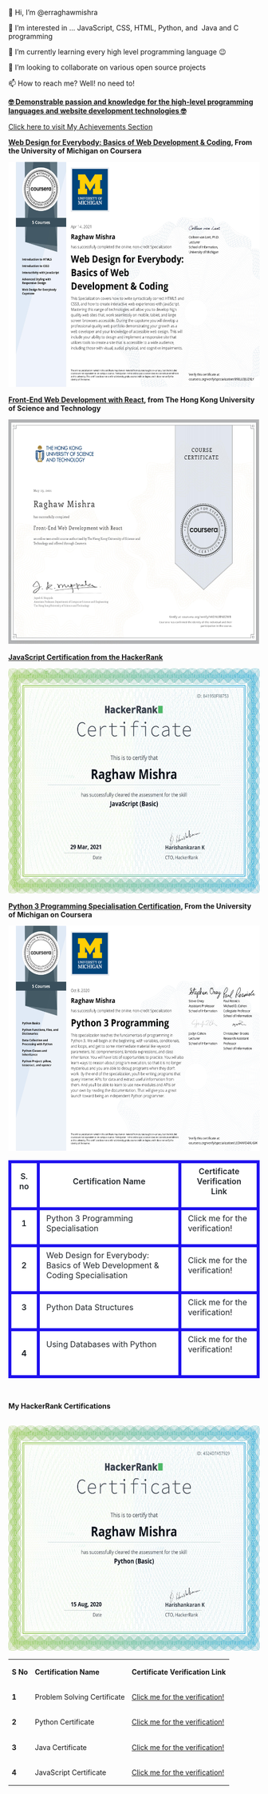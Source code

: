 <p>👋 Hi, I&rsquo;m @erraghawmishra</p>
<p>👀 I&rsquo;m interested in ... JavaScript, CSS, HTML, Python, and &nbsp;Java and C programming</p>
<p>🌱 I&rsquo;m currently learning every high level programming language 😉</p>
<p>💞️ I&rsquo;m looking to collaborate on various open source projects</p>
<p>📫 How to reach me? Well! no need to!</p>

<b><u> 🤓 Demonstrable passion and knowledge for the high-level programming languages and website development technologies 🤓</u></b>
<p>
  <a href="https://github.com/erraghawmishra/My-Achievements-certifications">Click here to visit My Achievements Section</a>
  <br>
  <p><strong><a href="https://www.coursera.org/account/accomplishments/specialization/B9ELU3JUZKLY">Web Design for Everybody: Basics of Web Development & Coding</a>, From the University of Michigan on Coursera</strong></p>
  <img src="https://github.com/erraghawmishra/My-Achievements-certifications/blob/f8d65aad20238a02b9a90c45270b240e58764c0e/Web%20development%20Specialisation-page-001.jpg" width="800" height="450">
  <br>
  
  <p><strong><a href="https://www.coursera.org/account/accomplishments/verify/V4DNLRP6EZWB">Front-End Web Development with React</a>, from The Hong Kong University of Science and Technology</strong></p>
<img src="https://github.com/erraghawmishra/My-Achievements-certifications/blob/688e70bd6c812cb05fb19d238e76c7f15833eaa4/Front-End%20Web%20Development%20with%20React.jpg" width="800" height="450">
<br>
  <p><strong><a href="https://www.hackerrank.com/certificates/841950f98753">JavaScript Certification from the HackerRank</a></strong></p>
  <img src="https://github.com/erraghawmishra/My-Achievements-certifications/blob/688e70bd6c812cb05fb19d238e76c7f15833eaa4/JavaScript%20HackerRank%20Certification.png" width="800" height="450">
<br>
  
<p><strong><a href="https://www.coursera.org/account/accomplishments/specialization/LEDHAFD4XUGW" target="_blank">Python 3 Programming Specialisation Certification</a>, From the University of Michigan on Coursera</strong></p>
<img src="https://github.com/erraghawmishra/My-Achievements-certifications/blob/31655511fb1e6dc8eb347ad621e89d6c47cc7569/Python%20Specialisation.jpg" width="800" height="450">



<br>
<table class="unchanged rich-diff-level-one" style='box-sizing: border-box; border-spacing: 0px; border-collapse: separate; display: block; width: max-content; max-width: 100%; overflow: auto; color: rgb(36, 41, 46); font-family: -apple-system, BlinkMacSystemFont, "Segoe UI", Helvetica, Arial, sans-serif, "Apple Color Emoji", "Segoe UI Emoji"; font-size: 16px; font-style: normal; font-variant-ligatures: normal; font-variant-caps: normal; font-weight: 400; letter-spacing: normal; orphans: 2; text-align: start; text-transform: none; white-space: normal; widows: 2; word-spacing: 0px; -webkit-text-stroke-width: 0px; background-color: rgb(255, 255, 255); text-decoration-thickness: initial; text-decoration-style: initial; text-decoration-color: initial; border: solid rgb(31, 17, 238);'>
    <tbody style="box-sizing: border-box;">
        <tr style="box-sizing: border-box; background-color: var(--color-bg-primary); border-top: 1px solid var(--color-markdown-table-tr-border);">
            <td style="box-sizing: border-box; padding: 6px 13px; border: solid rgb(31, 17, 238);">
                <p class="unchanged" style="box-sizing: border-box; margin-top: 0px; margin-bottom: 16px; text-align: center;"><strong style="box-sizing: border-box; font-weight: 600;">S. no</strong></p>
            </td>
            <td style="box-sizing: border-box; padding: 6px 13px; border: solid rgb(31, 17, 238);">
                <p class="unchanged" style="box-sizing: border-box; margin-top: 0px; margin-bottom: 16px; text-align: center;"><strong style="box-sizing: border-box; font-weight: 600;">Certification Name</strong></p>
            </td>
            <td style="box-sizing: border-box; padding: 6px 13px; border: solid rgb(31, 17, 238);">
                <p class="unchanged" style="box-sizing: border-box; margin-top: 0px; margin-bottom: 16px; text-align: center;"><strong style="box-sizing: border-box; font-weight: 600;">Certificate Verification Link</strong></p>
            </td>
        </tr>
        <tr style="box-sizing: border-box; background-color: var(--color-bg-tertiary); border-top: 1px solid var(--color-markdown-table-tr-border);">
            <td style="box-sizing: border-box; padding: 6px 13px; border: solid rgb(31, 17, 238);">
                <p class="unchanged" style="box-sizing: border-box; margin-top: 0px; margin-bottom: 16px; text-align: center;"><strong style="box-sizing: border-box; font-weight: 600;">1</strong></p>
            </td>
            <td style="box-sizing: border-box; padding: 6px 13px; border: solid rgb(31, 17, 238);">
                <p class="unchanged" style="box-sizing: border-box; margin-top: 0px; margin-bottom: 16px;">Python 3 Programming Specialisation&nbsp;</p>
            </td>
            <td style="box-sizing: border-box; padding: 6px 13px; border: solid rgb(31, 17, 238);">
                <p class="unchanged" style="box-sizing: border-box; margin-top: 0px; margin-bottom: 16px;"><a href="https://www.coursera.org/account/accomplishments/specialization/LEDHAFD4XUGW" rel="nofollow" style="box-sizing: border-box; background-color: initial; color: var(--color-text-link); text-decoration: none;">Click me for the verification!</a></p>
            </td>
        </tr>
        <tr style="box-sizing: border-box; background-color: var(--color-bg-primary); border-top: 1px solid var(--color-markdown-table-tr-border);">
            <td style="box-sizing: border-box; padding: 6px 13px; border: solid rgb(31, 17, 238);">
                <p class="unchanged" style="box-sizing: border-box; margin-top: 0px; margin-bottom: 16px; text-align: center;"><strong style="box-sizing: border-box; font-weight: 600;">2</strong></p>
            </td>
            <td style="box-sizing: border-box; padding: 6px 13px; border: solid rgb(31, 17, 238);">
                <p class="unchanged" style="box-sizing: border-box; margin-top: 0px; margin-bottom: 16px;">Web Design for Everybody: Basics of Web Development &amp; Coding Specialisation</p>
            </td>
            <td style="box-sizing: border-box; padding: 6px 13px; border: solid rgb(31, 17, 238);">
                <p class="unchanged" style="box-sizing: border-box; margin-top: 0px; margin-bottom: 16px;"><a href="https://www.coursera.org/account/accomplishments/specialization/B9ELU3JUZKLY" style="box-sizing: border-box; background-color: initial; color: var(--color-text-link); text-decoration: none;">Click me for the verification!</a></p>
            </td>
        </tr>
        <tr style="box-sizing: border-box; background-color: var(--color-bg-tertiary); border-top: 1px solid var(--color-markdown-table-tr-border);">
            <td style="box-sizing: border-box; padding: 6px 13px; border: solid rgb(31, 17, 238);">
                <p class="unchanged" style="box-sizing: border-box; margin-top: 0px; margin-bottom: 16px; text-align: center;"><strong style="box-sizing: border-box; font-weight: 600;">3</strong></p>
            </td>
            <td style="box-sizing: border-box; padding: 6px 13px; border: solid rgb(31, 17, 238);">
                <p class="unchanged" style="box-sizing: border-box; margin-top: 0px; margin-bottom: 16px;">Python Data Structures</p>
            </td>
            <td style="box-sizing: border-box; padding: 6px 13px; border: solid rgb(31, 17, 238);">
                <p class="unchanged" style="box-sizing: border-box; margin-top: 0px; margin-bottom: 16px;"><a href="https://www.coursera.org/account/accomplishments/verify/UZK9XB87PVRM" rel="nofollow" style="box-sizing: border-box; background-color: initial; color: var(--color-text-link); text-decoration: none;">Click me for the verification!</a></p>
            </td>
        </tr>
        <tr>
            <td style="box-sizing: border-box; padding: 6px 13px; border: solid rgb(31, 17, 238);">
                <div style="text-align: center;"><strong>4</strong></div>
            </td>
            <td style="box-sizing: border-box; padding: 6px 13px; border: solid rgb(31, 17, 238);">
                <p class="unchanged" style="box-sizing: border-box; margin-top: 0px; margin-bottom: 16px;">Using Databases with Python</p><br>
            </td>
            <td style="box-sizing: border-box; padding: 6px 13px; border: solid rgb(31, 17, 238);">
                <p class="unchanged" style="box-sizing: border-box; margin-top: 0px; margin-bottom: 16px;"><a href="https://www.coursera.org/account/accomplishments/verify/G2EYDCHAAJ6D" rel="nofollow" style="box-sizing: border-box; background-color: initial; color: var(--color-text-link); text-decoration: none;">Click me for the verification!</a></p><br>
            </td>
        </tr>
    </tbody>
</table>
<br>
<p><strong>My HackerRank Certifications</strong></p>
<br>
<img src="https://github.com/erraghawmishra/My-Achievements-certifications/blob/f8d65aad20238a02b9a90c45270b240e58764c0e/Python%20HackerRank%20Certification.png" alt="Python 3 Programming Specialisation" width="800" height="450"><br>
<table>
<tbody>
<tr>
<td>
<p><strong>S No</strong></p>
</td>
<td>
<p><strong>Certification Name</strong></p>
</td>
<td>
<p><strong>Certificate Verification Link</strong></p>
</td>
</tr>
<tr>
<td>
<p><strong>1</strong></p>
</td>
<td>
<p><span style="font-weight: 400;">Problem Solving Certificate</span></p>
</td>
<td>
<p><a href="https://www.hackerrank.com/certificates/0706e91d3cc5"><span style="font-weight: 400;">Click me for the verification!</span></a></p>
</td>
</tr>
<tr>
<td>
<p><strong>2</strong></p>
</td>
<td>
<p><span style="font-weight: 400;">Python Certificate</span></p>
</td>
<td>
<p><a href="https://www.hackerrank.com/certificates/4524d7a57929"><span style="font-weight: 400;">Click me for the verification!</span></a></p>
</td>
</tr>
<tr>
<td>
<p><strong>3</strong></p>
</td>
<td>
<p><span style="font-weight: 400;">Java Certificate</span></p>
</td>
<td>
<p><a href="https://www.hackerrank.com/certificates/e6edcb13b131"><span style="font-weight: 400;">Click me for the verification!</span></a></p>
</td>
</tr>
<tr>
<td>
<p><strong>4</strong></p>
</td>
<td>
<p><span style="font-weight: 400;">JavaScript Certificate</span></p>
</td>
<td>
<p><a href="https://www.hackerrank.com/certificates/841950f98753"><span style="font-weight: 400;">Click me for the verification!</span></a></p>
</td>
</tr>
</tbody>
</table>
